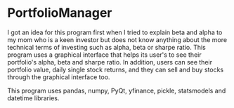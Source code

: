 # PortfolioManager
I got an idea for this program first when I tried to explain beta and alpha to my mom who is a keen investor but does not know anything about the more technical terms
of investing such as alpha, beta or sharpe ratio. This program uses a graphical interface that helps its user's to see their portfolio's alpha, beta and sharpe ratio.
In addition, users can see their portfolio value, daily single stock returns, and they can sell and buy stocks through the graphical interface too.

This program uses pandas, numpy, PyQt, yfinance, pickle, statsmodels and datetime libraries.
